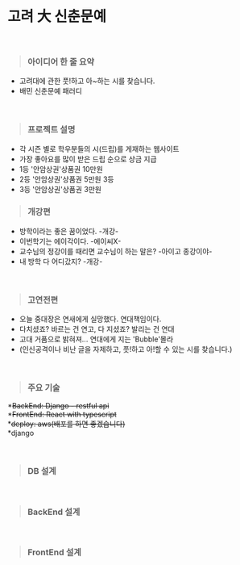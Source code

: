# 고려 大 신춘문예 
<br/>

> ### 아이디어 한 줄 요약
* 고려대에 관한 풋!하고 아~하는 시를 찾습니다. 
* 배민 신춘문예 패러디
<br/>

> ### 프로젝트 설명
* 각 시즌 별로 학우분들의 시(드립)를 게재하는 웹사이트
* 가장 좋아요를 많이 받은 드립 순으로 상금 지급 
* 1등 '안암상권'상품권 10만원  
* 2등 '안암상권'상품권 5만원 3등 
* 3등 '안암상권'상품권 3만원 

> ### 개강편
* 방학이라는 좋은 꿈이었다. -개강-
* 이번학기는 에이각이다.  -에이씨X-
* 교수님의 정강이를 때리면 교수님이 하는 말은? -아이고 종강이야-
* 내 방학 다 어디갔지? -개강-

<br/>


> ### 고연전편
* 오늘 중대장은 연새에게 실망했다. 연대책임이다. 
* 다치셨죠? 바르는 건 연고, 다 지셨죠? 발리는 건 연대 
* 고대 거품으로 밝혀져... 연대에게 지는 'Bubble'몰라
* (인신공격이나 비난 글을 자제하고, 풋!하고 아!할 수 있는 시를 찾습니다.)

<br/>

> ### 주요 기술 
*~~BackEnd: Django - restful api~~
<br/>
*~~FrontEnd: React with typescript~~
<br/>
*~~deploy: aws(배포를 하면 좋겠습니다)~~
<br/>
*django



<br/>


> ### DB 설계 


<br/>

> ### BackEnd 설계 


<br/>


> ### FrontEnd 설계 


<br/>


